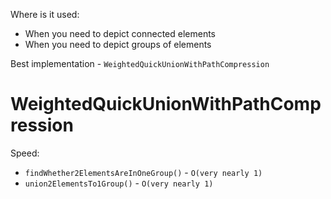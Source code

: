 Where is it used:

- When you need to depict connected elements
- When you need to depict groups of elements

Best implementation - `WeightedQuickUnionWithPathCompression`

# WeightedQuickUnionWithPathCompression

Speed:

- `findWhether2ElementsAreInOneGroup()` - `O(very nearly 1)`
- `union2ElementsTo1Group()` - `O(very nearly 1)`